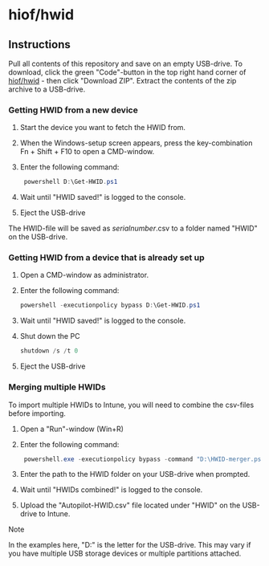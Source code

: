 # hiof/hwid

## Instructions

Pull all contents of this repository and save on an empty USB-drive.
To download, click the green "Code"-button in the top right hand corner of [hiof/hwid](https://github.com/hiof/hwid) - then click "Download ZIP". Extract the contents of the zip archive to a USB-drive.

### Getting HWID from a new device

1. Start the device you want to fetch the HWID from.
2. When the Windows-setup screen appears, press the key-combination Fn + Shift + F10 to open a CMD-window.
3. Enter the following command:

   ````powershell
    powershell D:\Get-HWID.ps1
   ````

4. Wait until "HWID saved!" is logged to the console.
5. Eject the USB-drive

The HWID-file will be saved as *serialnumber*.csv to a folder named "HWID" on the USB-drive.

### Getting HWID from a device that is already set up

1. Open a CMD-window as administrator.
2. Enter the following command:

    ````powershell
    powershell -executionpolicy bypass D:\Get-HWID.ps1
    ````

3. Wait until "HWID saved!" is logged to the console.
4. Shut down the PC

    ````powershell
    shutdown /s /t 0
    ````

5. Eject the USB-drive

### Merging multiple HWIDs

To import multiple HWIDs to Intune, you will need to combine the csv-files before importing.

1. Open a "Run"-window (Win+R)
2. Enter the following command:

   ````powershell
    powershell.exe -executionpolicy bypass -command "D:\HWID-merger.ps1"
   ````

3. Enter the path to the HWID folder on your USB-drive when prompted.
4. Wait until "HWIDs combined!" is logged to the console.
5. Upload the "Autopilot-HWID.csv" file located under "HWID" on the USB-drive to Intune.

> [!NOTE]
> In the examples here, "D:\" is the letter for the USB-drive. This may vary if you have multiple USB storage devices or multiple partitions attached.
